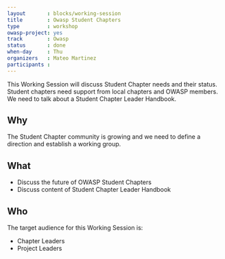 ```yaml
---
layout       : blocks/working-session
title        : Owasp Student Chapters
type         : workshop
owasp-project: yes
track        : Owasp
status       : done
when-day     : Thu
organizers   : Mateo Martinez
participants :
---
```


This Working Session will discuss Student Chapter needs and their status. Student chapters need support from local chapters and OWASP members. We need to talk about a Student Chapter Leader Handbook.

## Why

The Student Chapter community is growing and we need to define a direction and establish a working group.

## What

- Discuss the future of OWASP Student Chapters
- Discuss content of Student Chapter Leader Handbook

## Who

The target audience for this Working Session is:

- Chapter Leaders 
- Project Leaders
